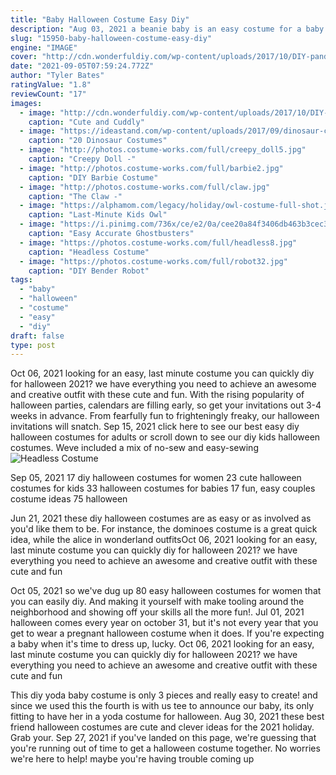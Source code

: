 ```yaml
---
title: "Baby Halloween Costume Easy Diy"
description: "Aug 03, 2021 a beanie baby is an easy costume for a baby (thanks to bunting!), but it's also an easy and super cute pet costume. All you have to do is fashion the tag with paint and cardboard. Shop it:"
slug: "15950-baby-halloween-costume-easy-diy"
engine: "IMAGE"
cover: "http://cdn.wonderfuldiy.com/wp-content/uploads/2017/10/DIY-panda-bear.jpg"
date: "2021-09-05T07:59:24.772Z"
author: "Tyler Bates"
ratingValue: "1.8"
reviewCount: "17"
images:
  - image: "http://cdn.wonderfuldiy.com/wp-content/uploads/2017/10/DIY-panda-bear.jpg"
    caption: "Cute and Cuddly"
  - image: "https://ideastand.com/wp-content/uploads/2017/09/dinosaur-costume-diy/7-dinosaur-costume-diy-ideas-tutorials.jpg"
    caption: "20 Dinosaur Costumes"
  - image: "http://photos.costume-works.com/full/creepy_doll5.jpg"
    caption: "Creepy Doll -"
  - image: "http://photos.costume-works.com/full/barbie2.jpg"
    caption: "DIY Barbie Costume"
  - image: "http://photos.costume-works.com/full/claw.jpg"
    caption: "The Claw -"
  - image: "https://alphamom.com/legacy/holiday/owl-costume-full-shot.jpg"
    caption: "Last-Minute Kids Owl"
  - image: "https://i.pinimg.com/736x/ce/e2/0a/cee20a84f3406db463b3cec3bfd32037--ghostbusters-costume-halloween-make.jpg"
    caption: "Easy Accurate Ghostbusters"
  - image: "https://photos.costume-works.com/full/headless8.jpg"
    caption: "Headless Costume"
  - image: "https://photos.costume-works.com/full/robot32.jpg"
    caption: "DIY Bender Robot"
tags:
  - "baby"
  - "halloween"
  - "costume"
  - "easy"
  - "diy"
draft: false
type: post
---
```


Oct 06, 2021 looking for an easy, last minute costume you can quickly diy for halloween 2021? we have everything you need to achieve an awesome and creative outfit with these cute and fun. With the rising popularity of halloween parties, calendars are filling early, so get your invitations out 3-4 weeks in advance. From fearfully fun to frighteningly freaky, our halloween invitations will snatch. Sep 15, 2021 click here to see our best easy diy halloween costumes for adults or scroll down to see our diy kids halloween costumes. Weve included a mix of no-sew and easy-sewing
![Headless Costume](https://photos.costume-works.com/full/headless8.jpg "Headless Costume")

Sep 05, 2021 17 diy halloween costumes for women 23 cute halloween costumes for kids 33 halloween costumes for babies 17 fun, easy couples costume ideas 75 halloween
<!--inArticleAds-->

<!--galleryOne-->

Jun 21, 2021 these diy halloween costumes are as easy or as involved as you'd like them to be. For instance, the dominoes costume is a great quick idea, while the alice in wonderland outfitsOct 06, 2021 looking for an easy, last minute costume you can quickly diy for halloween 2021? we have everything you need to achieve an awesome and creative outfit with these cute and fun
<!--inArticleAds-->

<!--galleryTwo-->

Oct 05, 2021 so we've dug up 80 easy halloween costumes for women that you can easily diy. And making it yourself with make tooling around the neighborhood and showing off your skills all the more fun!. Jul 01, 2021 halloween comes every year on october 31, but it's not every year that you get to wear a pregnant halloween costume when it does. If you're expecting a baby when it's time to dress up, lucky. Oct 06, 2021 looking for an easy, last minute costume you can quickly diy for halloween 2021? we have everything you need to achieve an awesome and creative outfit with these cute and fun
<!--galleryThree-->

This diy yoda baby costume is only 3 pieces and really easy to create! and since we used this the fourth is with us tee to announce our baby, its only fitting to have her in a yoda costume for halloween. Aug 30, 2021 these best friend halloween costumes are cute and clever ideas for the 2021 holiday. Grab your. Sep 27, 2021 if you've landed on this page, we're guessing that you're running out of time to get a halloween costume together. No worries  we're here to help! maybe you're having trouble coming up